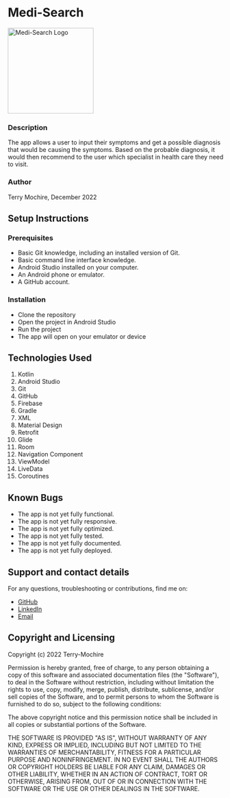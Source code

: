 # Medi-Search

<img src="Medi-Search/app/src/main/res/drawable/medi_searchlogo.png" width="200" height="200" title="Medi-Search Logo"/>

### Description
The app allows a user to input their symptoms and get a possible diagnosis that would be causing the symptoms. Based on the probable diagnosis, it would then recommend to the user which specialist in health care they need to visit.

### Author
Terry Mochire, December 2022

## Setup Instructions

### Prerequisites
* Basic Git knowledge, including an installed version of Git.
* Basic command line interface knowledge.
* Android Studio installed on your computer.
* An Android phone or emulator.
* A GitHub account.

### Installation
* Clone the repository
* Open the project in Android Studio
* Run the project
* The app will open on your emulator or device


## Technologies Used
1. Kotlin
2. Android Studio
3. Git
4. GitHub
5. Firebase
6. Gradle
7. XML
8. Material Design
9. Retrofit
10. Glide
11. Room
12. Navigation Component
13. ViewModel
14. LiveData
15. Coroutines

## Known Bugs
* The app is not yet fully functional.
* The app is not yet fully responsive.
* The app is not yet fully optimized.
* The app is not yet fully tested.
* The app is not yet fully documented.
* The app is not yet fully deployed.


## Support and contact details
For any questions, troubleshooting or contributions, find me on:
* [GitHub](https://github.com/Terry-Mochire)
* [LinkedIn](https://www.linkedin.com/in/terry-mochire/)
* [Email](mailto:terrybmochire@gmail.com)

## Copyright and Licensing
Copyright (c) 2022 Terry-Mochire

Permission is hereby granted, free of charge, to any person obtaining a copy of this software and associated documentation files (the "Software"), to deal in the Software without restriction, including without limitation the rights to use, copy, modify, merge, publish, distribute, sublicense, and/or sell copies of the Software, and to permit persons to whom the Software is furnished to do so, subject to the following conditions:

The above copyright notice and this permission notice shall be included in all copies or substantial portions of the Software.

THE SOFTWARE IS PROVIDED "AS IS", WITHOUT WARRANTY OF ANY KIND, EXPRESS OR IMPLIED, INCLUDING BUT NOT LIMITED TO THE WARRANTIES OF MERCHANTABILITY, FITNESS FOR A PARTICULAR PURPOSE AND NONINFRINGEMENT. IN NO EVENT SHALL THE AUTHORS OR COPYRIGHT HOLDERS BE LIABLE FOR ANY CLAIM, DAMAGES OR OTHER LIABILITY, WHETHER IN AN ACTION OF CONTRACT, TORT OR OTHERWISE, ARISING FROM, OUT OF OR IN CONNECTION WITH THE SOFTWARE OR THE USE OR OTHER DEALINGS IN THE SOFTWARE.


